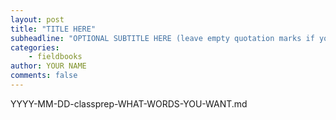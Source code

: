 ```yaml
---
layout: post
title: "TITLE HERE"
subheadline: "OPTIONAL SUBTITLE HERE (leave empty quotation marks if you don't subtitle)"
categories:
    - fieldbooks
author: YOUR NAME
comments: false
---
```


YYYY-MM-DD-classprep-WHAT-WORDS-YOU-WANT.md
